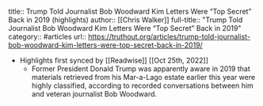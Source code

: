 title:: Trump Told Journalist Bob Woodward Kim Letters Were “Top Secret” Back in 2019 (highlights)
author:: [[Chris Walker]]
full-title:: "Trump Told Journalist Bob Woodward Kim Letters Were “Top Secret” Back in 2019"
category:: #articles
url:: https://truthout.org/articles/trump-told-journalist-bob-woodward-kim-letters-were-top-secret-back-in-2019/

- Highlights first synced by [[Readwise]] [[Oct 25th, 2022]]
	- Former President Donald Trump was apparently aware in 2019 that materials retrieved from his Mar-a-Lago estate earlier this year were highly classified, according to recorded conversations between him and veteran journalist Bob Woodward.